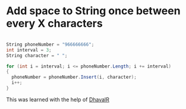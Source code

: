 # Add space to String once between every X characters

```c#

String phoneNumber = "966666666";
int interval = 3;
String character = " ";

for (int i = interval; i <= phoneNumber.Length; i += interval)
{
  phoneNumber = phoneNumber.Insert(i, character);
  i++;
}

```

This was learned with the help of [DhavalR](https://stackoverflow.com/a/27977255)